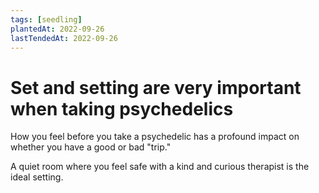 ```yaml
---
tags: [seedling]
plantedAt: 2022-09-26
lastTendedAt: 2022-09-26
---
```


# Set and setting are very important when taking psychedelics

How you feel before you take a psychedelic has a profound impact on whether you have a good or bad "trip."

A quiet room where you feel safe with a kind and curious therapist is the ideal setting.
